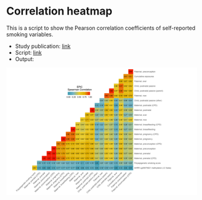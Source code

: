 # Correlation heatmap

This is a script to show the Pearson correlation coefficients of self-reported smoking variables.

- Study publication: [link](https://aacrjournals.org/cebp/article/30/8/1517/671018/Epigenetic-Biomarkers-of-Prenatal-Tobacco-Smoke)
- Script: [link](./corr_heatmap.r)
- Output:

<p align="center">
<img src='../../_static/correlation_heatmap.png' width='800'>
</p>
